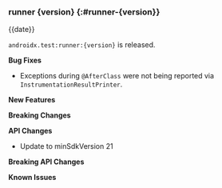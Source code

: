 ### runner {version} {:#runner-{version}}

{{date}}

`androidx.test:runner:{version}` is released.

**Bug Fixes**

* Exceptions during `@AfterClass` were not being reported via `InstrumentationResultPrinter`.

**New Features**

**Breaking Changes**

**API Changes**

* Update to minSdkVersion 21

**Breaking API Changes**

**Known Issues**
